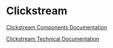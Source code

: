 # Clickstream

[Clickstream Components Documentation](docs/index.md)

[Clickstream Technical Documentation](/docs/services/clickstream/index.md)
